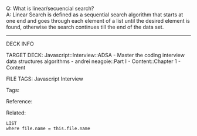 Q: What is linear/secuencial search?  
A: Linear Search is defined as a sequential search algorithm that starts at one end and goes through each element of a list until the desired element is found, otherwise the search continues till the end of the data set.
<!--ID: 1690032123438-->

---

DECK INFO

TARGET DECK: Javascript::Interview::ADSA - Master the coding interview data structures algorithms - andrei neagoie::Part I - Content::Chapter 1 - Content

FILE TAGS: Javascript Interview

Tags:

Reference:

Related:

```dataview
LIST
where file.name = this.file.name
```
